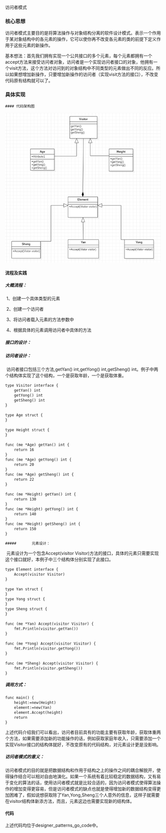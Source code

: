 访问者模式

### 核心思想

​	访问者模式主要目的是将算法操作与对象结构分离的软件设计模式。表示一个作用于某对象结构中的各元素的操作，它可以使你再不改变各元素的类的前提下定义作用于这些元素的新操作。

​	基本想法：首先我们拥有实现一个公共接口的多个元素，每个元素都拥有一个accept方法来接受访问者对象，访问者是一个实现访问者接口的对象，他拥有一个visit方法，这个方法对访问到的对象结构中不同类型的元素做出不同的反应。所以如果想增加新操作，只要增加新操作的访问者（实现visit方法的接口），不改变代码原有结构就可以了。

### 具体实现

	#### 代码架构图

![](访问者模式.PNG)

#### 流程及实践

##### 		大概流程：

​	1、创建一个具体类型的元素

​	2、创建一个访问者

​	3、将访问者载入元素的方法参数中

​	4、根据具体的元素调用访问者中具体的方法

##### 		接口的设计：

##### 		访问者设计：

​		访问者接口包括三个方法,getYan() int,getYong() int,getSheng() int。例子中两个结构体实现了这个结构，一个是获取年龄，一个是获取体重。		

```
type Visitor interface {
	getYan() int
	getYong() int
	getSheng() int
}

type Age struct {
}

type Height struct {
}

func (me *Age) getYan() int {
	return 16
}
func (me *Age) getYong() int {
	return 20
}
func (me *Age) getSheng() int {
	return 22
}

func (me *Height) getYan() int {
	return 130
}
func (me *Height) getYong() int {
	return 140
}
func (me *Height) getSheng() int {
	return 150
}
```

	##### 		元素设计：

​		元素设计为一个包含Accept(visitor Visitor)方法的接口，具体的元素只需要实现这个接口就好，本例子中三个结构体分别实现了此接口。

```
type Element interface {
	Accept(visitor Visitor)
}

type Yan struct {
}
type Yong struct {
}
type Sheng struct {
}

func (me *Yan) Accept(visitor Visitor) {
	fmt.Println(visitor.getYan())
}

func (me *Yong) Accept(visitor Visitor) {
	fmt.Println(visitor.getYong())
}

func (me *Sheng) Accept(visitor Visitor) {
	fmt.Println(visitor.getSheng())
}

```

##### 		调用方式：

```
func main() {
	height:=new(Height)
	element:=new(Yan)
	element.Accept(height)
	return
}

```

​	上述代码介绍我们可以看出，访问者目前具有的功能主要有获取年龄，获取体重两个方法，如果需要添加新的功能操作的话，例如获取家庭年收入，只需要添加一个实现Visitor接口的结构体就好，不改变原有的代码结构，对元素设计更是没影响。

##### 		访问者模式的意义：

​		访问者模式的目的就是把数据结构和作用于结构之上的操作之间的耦合解脱开，使得操作结合可以相对自由地演化。如果一个系统有着比较稳定的数据结构，又有易于变化的算法的话，使用访问者模式就是比较合适的，因为访问者模式使得算法操作的增加变得更容易，但是访问者模式的缺点也就是使得增加新的数据结构变得更加困难了，假如说想获取除了Yan,Yong,Sheng三个人意外的信息，这样子就需要在visitor结构体新添方法，而且，元素这边也需要实现新的结构体。



#### 代码

上述代码均位于designer_patterns_go_code中。

